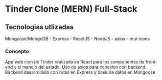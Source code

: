 # Tinder Clone (MERN) Full-Stack

## Tecnologias utlizadas
Mongoose/MongoDB - Express - ReactJS - NodeJS - axios - mui-icons 

### Concepto
App web clon de Tinder realizada en React para los componentes de front-end y el manejo del estado. Uso de axios para conexion con backend. Backend desarrollado con rutas en Express y base de datos en Mongoose
